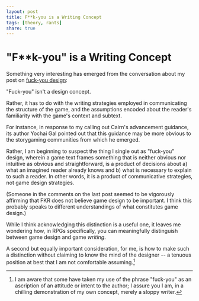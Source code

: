 ```yaml
---
layout: post
title: F**k-you is a Writing Concept
tags: [theory, rants]
share: true
---
```

# "F\*\*k-you" is a Writing Concept

Something very interesting has emerged from the conversation about my post on [fuck-you design](_posts/2022-05-30-fk-you-design.md):

"Fuck-you" isn't a design concept.

Rather, it has to do with the writing strategies employed in communicating the structure of the game, and the assumptions encoded about the reader's familiarity with the game's context and subtext.

For instance, in response to my calling out Cairn's advancement guidance, its author Yochai Gal pointed out that this guidance may be more obvious to the storygaming communities from which he emerged.

Rather, I am beginning to suspect the thing I single out as "fuck-you" design, wherein a game text frames something that is neither obvious nor intuitive as obvious and straightforward, is a product of decisions about a) what an imagined reader already knows and b) what is necessary to explain to such a reader. In other words, it is a product of communicative strategies, not game design strategies.

(Someone in the comments on the last post seemed to be vigorously affirming that FKR does not believe game design to be important. I think this probably speaks to different understandings of what constitutes game design.)

While I think acknowledging this distinction is a useful one, it leaves me wondering how, in RPGs specifically, you can meaningfully distinguish between game design and game *writing*.

A second but equally important consideration, for me, is how to make such a distinction without claiming to know the mind of the designer -- a tenuous position at best that I am not comfortable assuming.[^1]

[^1]: I am aware that some have taken my use of the phrase "fuck-you" as an ascription of an attitude or intent to the author; I assure you I am, in a chilling demonstration of my own concept, merely a sloppy writer.